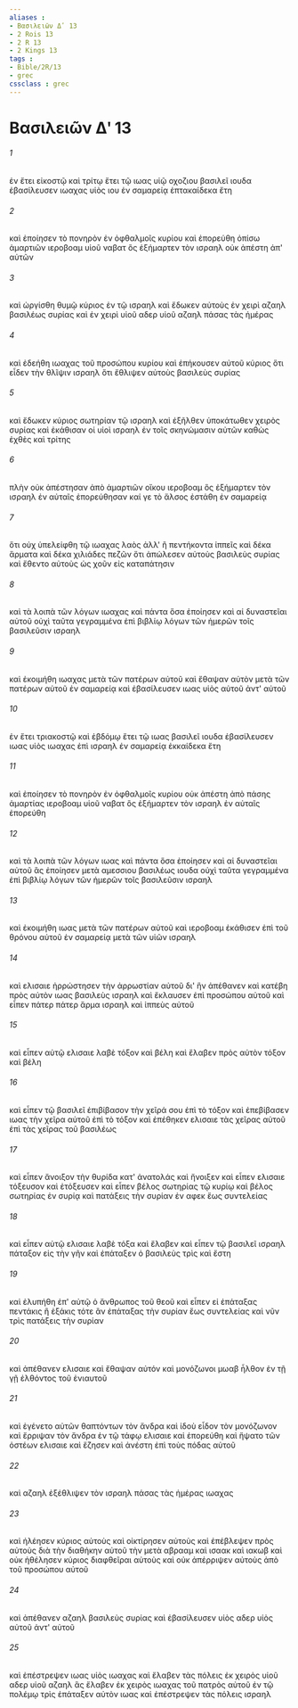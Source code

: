 ```yaml
---
aliases : 
- Βασιλειῶν Δʹ 13
- 2 Rois 13
- 2 R 13
- 2 Kings 13
tags : 
- Bible/2R/13
- grec
cssclass : grec
---
```


# Βασιλειῶν Δʹ 13

###### 1
ἐν ἔτει εἰκοστῷ καὶ τρίτῳ ἔτει τῷ ιωας υἱῷ οχοζιου βασιλεῖ ιουδα ἐβασίλευσεν ιωαχας υἱὸς ιου ἐν σαμαρείᾳ ἑπτακαίδεκα ἔτη
###### 2
καὶ ἐποίησεν τὸ πονηρὸν ἐν ὀφθαλμοῖς κυρίου καὶ ἐπορεύθη ὀπίσω ἁμαρτιῶν ιεροβοαμ υἱοῦ ναβατ ὃς ἐξήμαρτεν τὸν ισραηλ οὐκ ἀπέστη ἀπ' αὐτῶν
###### 3
καὶ ὠργίσθη θυμῷ κύριος ἐν τῷ ισραηλ καὶ ἔδωκεν αὐτοὺς ἐν χειρὶ αζαηλ βασιλέως συρίας καὶ ἐν χειρὶ υἱοῦ αδερ υἱοῦ αζαηλ πάσας τὰς ἡμέρας
###### 4
καὶ ἐδεήθη ιωαχας τοῦ προσώπου κυρίου καὶ ἐπήκουσεν αὐτοῦ κύριος ὅτι εἶδεν τὴν θλῖψιν ισραηλ ὅτι ἔθλιψεν αὐτοὺς βασιλεὺς συρίας
###### 5
καὶ ἔδωκεν κύριος σωτηρίαν τῷ ισραηλ καὶ ἐξῆλθεν ὑποκάτωθεν χειρὸς συρίας καὶ ἐκάθισαν οἱ υἱοὶ ισραηλ ἐν τοῖς σκηνώμασιν αὐτῶν καθὼς ἐχθὲς καὶ τρίτης
###### 6
πλὴν οὐκ ἀπέστησαν ἀπὸ ἁμαρτιῶν οἴκου ιεροβοαμ ὃς ἐξήμαρτεν τὸν ισραηλ ἐν αὐταῖς ἐπορεύθησαν καί γε τὸ ἄλσος ἐστάθη ἐν σαμαρείᾳ
###### 7
ὅτι οὐχ ὑπελείφθη τῷ ιωαχας λαὸς ἀλλ' ἢ πεντήκοντα ἱππεῖς καὶ δέκα ἅρματα καὶ δέκα χιλιάδες πεζῶν ὅτι ἀπώλεσεν αὐτοὺς βασιλεὺς συρίας καὶ ἔθεντο αὐτοὺς ὡς χοῦν εἰς καταπάτησιν
###### 8
καὶ τὰ λοιπὰ τῶν λόγων ιωαχας καὶ πάντα ὅσα ἐποίησεν καὶ αἱ δυναστεῖαι αὐτοῦ οὐχὶ ταῦτα γεγραμμένα ἐπὶ βιβλίῳ λόγων τῶν ἡμερῶν τοῖς βασιλεῦσιν ισραηλ
###### 9
καὶ ἐκοιμήθη ιωαχας μετὰ τῶν πατέρων αὐτοῦ καὶ ἔθαψαν αὐτὸν μετὰ τῶν πατέρων αὐτοῦ ἐν σαμαρείᾳ καὶ ἐβασίλευσεν ιωας υἱὸς αὐτοῦ ἀντ' αὐτοῦ
###### 10
ἐν ἔτει τριακοστῷ καὶ ἑβδόμῳ ἔτει τῷ ιωας βασιλεῖ ιουδα ἐβασίλευσεν ιωας υἱὸς ιωαχας ἐπὶ ισραηλ ἐν σαμαρείᾳ ἑκκαίδεκα ἔτη
###### 11
καὶ ἐποίησεν τὸ πονηρὸν ἐν ὀφθαλμοῖς κυρίου οὐκ ἀπέστη ἀπὸ πάσης ἁμαρτίας ιεροβοαμ υἱοῦ ναβατ ὃς ἐξήμαρτεν τὸν ισραηλ ἐν αὐταῖς ἐπορεύθη
###### 12
καὶ τὰ λοιπὰ τῶν λόγων ιωας καὶ πάντα ὅσα ἐποίησεν καὶ αἱ δυναστεῖαι αὐτοῦ ἃς ἐποίησεν μετὰ αμεσσιου βασιλέως ιουδα οὐχὶ ταῦτα γεγραμμένα ἐπὶ βιβλίῳ λόγων τῶν ἡμερῶν τοῖς βασιλεῦσιν ισραηλ
###### 13
καὶ ἐκοιμήθη ιωας μετὰ τῶν πατέρων αὐτοῦ καὶ ιεροβοαμ ἐκάθισεν ἐπὶ τοῦ θρόνου αὐτοῦ ἐν σαμαρείᾳ μετὰ τῶν υἱῶν ισραηλ
###### 14
καὶ ελισαιε ἠρρώστησεν τὴν ἀρρωστίαν αὐτοῦ δι' ἣν ἀπέθανεν καὶ κατέβη πρὸς αὐτὸν ιωας βασιλεὺς ισραηλ καὶ ἔκλαυσεν ἐπὶ προσώπου αὐτοῦ καὶ εἶπεν πάτερ πάτερ ἅρμα ισραηλ καὶ ἱππεὺς αὐτοῦ
###### 15
καὶ εἶπεν αὐτῷ ελισαιε λαβὲ τόξον καὶ βέλη καὶ ἔλαβεν πρὸς αὐτὸν τόξον καὶ βέλη
###### 16
καὶ εἶπεν τῷ βασιλεῖ ἐπιβίβασον τὴν χεῖρά σου ἐπὶ τὸ τόξον καὶ ἐπεβίβασεν ιωας τὴν χεῖρα αὐτοῦ ἐπὶ τὸ τόξον καὶ ἐπέθηκεν ελισαιε τὰς χεῖρας αὐτοῦ ἐπὶ τὰς χεῖρας τοῦ βασιλέως
###### 17
καὶ εἶπεν ἄνοιξον τὴν θυρίδα κατ' ἀνατολάς καὶ ἤνοιξεν καὶ εἶπεν ελισαιε τόξευσον καὶ ἐτόξευσεν καὶ εἶπεν βέλος σωτηρίας τῷ κυρίῳ καὶ βέλος σωτηρίας ἐν συρίᾳ καὶ πατάξεις τὴν συρίαν ἐν αφεκ ἕως συντελείας
###### 18
καὶ εἶπεν αὐτῷ ελισαιε λαβὲ τόξα καὶ ἔλαβεν καὶ εἶπεν τῷ βασιλεῖ ισραηλ πάταξον εἰς τὴν γῆν καὶ ἐπάταξεν ὁ βασιλεὺς τρὶς καὶ ἔστη
###### 19
καὶ ἐλυπήθη ἐπ' αὐτῷ ὁ ἄνθρωπος τοῦ θεοῦ καὶ εἶπεν εἰ ἐπάταξας πεντάκις ἢ ἑξάκις τότε ἂν ἐπάταξας τὴν συρίαν ἕως συντελείας καὶ νῦν τρὶς πατάξεις τὴν συρίαν
###### 20
καὶ ἀπέθανεν ελισαιε καὶ ἔθαψαν αὐτόν καὶ μονόζωνοι μωαβ ἦλθον ἐν τῇ γῇ ἐλθόντος τοῦ ἐνιαυτοῦ
###### 21
καὶ ἐγένετο αὐτῶν θαπτόντων τὸν ἄνδρα καὶ ἰδοὺ εἶδον τὸν μονόζωνον καὶ ἔρριψαν τὸν ἄνδρα ἐν τῷ τάφῳ ελισαιε καὶ ἐπορεύθη καὶ ἥψατο τῶν ὀστέων ελισαιε καὶ ἔζησεν καὶ ἀνέστη ἐπὶ τοὺς πόδας αὐτοῦ
###### 22
καὶ αζαηλ ἐξέθλιψεν τὸν ισραηλ πάσας τὰς ἡμέρας ιωαχας
###### 23
καὶ ἠλέησεν κύριος αὐτοὺς καὶ οἰκτίρησεν αὐτοὺς καὶ ἐπέβλεψεν πρὸς αὐτοὺς διὰ τὴν διαθήκην αὐτοῦ τὴν μετὰ αβρααμ καὶ ισαακ καὶ ιακωβ καὶ οὐκ ἠθέλησεν κύριος διαφθεῖραι αὐτοὺς καὶ οὐκ ἀπέρριψεν αὐτοὺς ἀπὸ τοῦ προσώπου αὐτοῦ
###### 24
καὶ ἀπέθανεν αζαηλ βασιλεὺς συρίας καὶ ἐβασίλευσεν υἱὸς αδερ υἱὸς αὐτοῦ ἀντ' αὐτοῦ
###### 25
καὶ ἐπέστρεψεν ιωας υἱὸς ιωαχας καὶ ἔλαβεν τὰς πόλεις ἐκ χειρὸς υἱοῦ αδερ υἱοῦ αζαηλ ἃς ἔλαβεν ἐκ χειρὸς ιωαχας τοῦ πατρὸς αὐτοῦ ἐν τῷ πολέμῳ τρὶς ἐπάταξεν αὐτὸν ιωας καὶ ἐπέστρεψεν τὰς πόλεις ισραηλ
